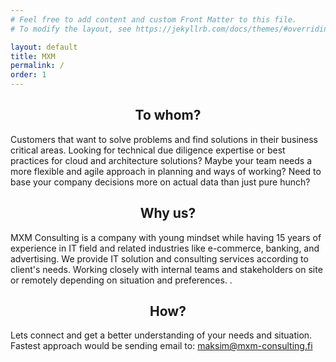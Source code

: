 ```yaml
---
# Feel free to add content and custom Front Matter to this file.
# To modify the layout, see https://jekyllrb.com/docs/themes/#overriding-theme-defaults

layout: default
title: MXM
permalink: /
order: 1
---
```


## <center>To whom?</center>

Customers that want to solve problems and find solutions in their business critical areas. Looking for technical due diligence expertise or best practices for cloud and architecture solutions? Maybe your team needs a more flexible and agile approach in planning and ways of working? Need to base your company decisions more on actual data than just pure hunch?

## <center>Why us?</center>

MXM Consulting is a company with young mindset while having 15 years of experience in IT field and related industries like e-commerce, banking, and advertising. We provide IT solution and consulting services according to client's needs. Working closely with internal teams and stakeholders on site or remotely depending on situation and preferences. .

## <center>How?</center>

Lets connect and get a better understanding of your needs and situation. Fastest approach would be sending email to: [maksim@mxm-consulting.fi](mailto:maksim@mxm-consulting.fi)